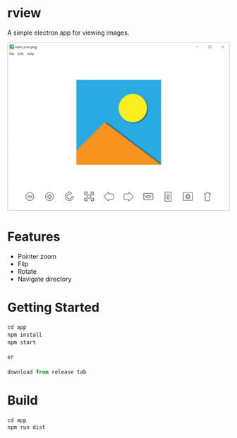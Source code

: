 # rview

A simple electron app for viewing images.

![rview](./screenshots/sc_1.png)

# Features

- Pointer zoom
- Flip
- Rotate
- Navigate directory

# Getting Started
```javascript
cd app
npm install
npm start

or

download from release tab
```

# Build
```
cd app
npm run dist
```
